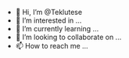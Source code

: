 - 👋 Hi, I’m @Teklutese
- 👀 I’m interested in ...
- 🌱 I’m currently learning ...
- 💞️ I’m looking to collaborate on ...
- 📫 How to reach me ...

<!---
Teklutese/Teklutese is a ✨ special ✨ repository because its `README.md` (this file) appears on your GitHub profile.
You can click the Preview link to take a look at your changes.
--->
